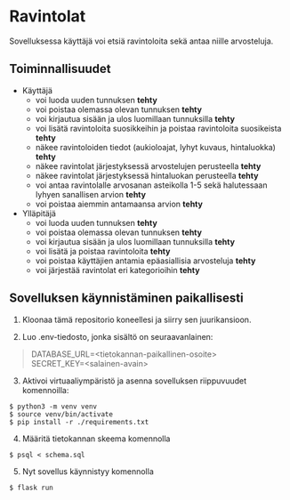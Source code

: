 # Ravintolat
Sovelluksessa käyttäjä voi etsiä ravintoloita sekä antaa niille arvosteluja.
## Toiminnallisuudet
- Käyttäjä
  - voi luoda uuden tunnuksen **tehty**
  - voi poistaa olemassa olevan tunnuksen **tehty**
  - voi kirjautua sisään ja ulos luomillaan tunnuksilla **tehty**
  - voi lisätä ravintoloita suosikkeihin ja poistaa ravintoloita suosikeista **tehty**
  - näkee ravintoloiden tiedot (aukioloajat, lyhyt kuvaus, hintaluokka) **tehty**
  - näkee ravintolat järjestyksessä arvostelujen perusteella **tehty**
  - näkee ravintolat järjestyksessä hintaluokan perusteella **tehty**
  - voi antaa ravintolalle arvosanan asteikolla 1-5 sekä halutessaan lyhyen sanallisen arvion **tehty**
  - voi poistaa aiemmin antamaansa arvion **tehty**
- Ylläpitäjä
  - voi luoda uuden tunnuksen **tehty**
  - voi poistaa olemassa olevan tunnuksen **tehty**
  - voi kirjautua sisään ja ulos luomillaan tunnuksilla **tehty**
  - voi lisätä ja poistaa ravintoloita **tehty**
  - voi poistaa käyttäjien antamia epäasiallisia arvosteluja **tehty**
  - voi järjestää ravintolat eri kategorioihin **tehty**
  
## Sovelluksen käynnistäminen paikallisesti
1. Kloonaa tämä repositorio koneellesi ja siirry sen juurikansioon.   

2. Luo .env-tiedosto, jonka sisältö on seuraavanlainen:

> DATABASE_URL=\<tietokannan-paikallinen-osoite>   
> SECRET_KEY=\<salainen-avain>

3. Aktivoi virtuaaliympäristö ja asenna sovelluksen riippuvuudet komennoilla:

`$ python3 -m venv venv`  
`$ source venv/bin/activate`  
`$ pip install -r ./requirements.txt`

4. Määritä tietokannan skeema komennolla

`$ psql < schema.sql`

5. Nyt sovellus käynnistyy komennolla

`$ flask run`


